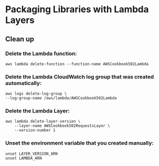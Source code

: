# Packaging Libraries with Lambda Layers


## Clean up 
### Delete the Lambda function:

`aws lambda delete-function --function-name AWSCookbook502Lambda`

### Delete the Lambda CloudWatch log group that was created automatically:
```
aws logs delete-log-group \
--log-group-name /aws/lambda/AWSCookbook502Lambda
```

### Delete the Lambda Layer:
```
aws lambda delete-layer-version \
    --layer-name AWSCookbook502RequestsLayer \
    --version-number 1
 ```

### Unset the environment variable that you created manually:
```
unset LAYER_VERSION_ARN
unset LAMBDA_ARN
```
